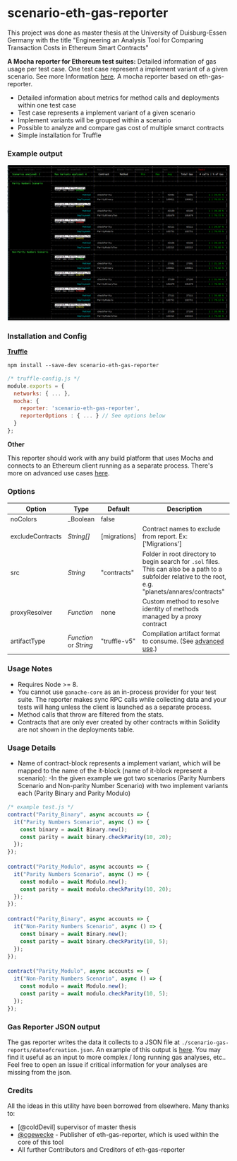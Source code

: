 # scenario-eth-gas-reporter

This project was done as master thesis at the University of Duisburg-Essen Germany with the title "Engineering an Analysis Tool for Comparing Transaction Costs in Ethereum Smart Contracts"

**A Mocha reporter for Ethereum test suites:**
Detailed information of gas usage per test case. One test case represent a implement variant of a given scenario. See more Information [here](https://github.com/cgewecke/eth-gas-reporter/blob/master/docs/advanced.md). A mocha reporter based on eth-gas-reporter.

- Detailed information about metrics for method calls and deployments within one test case
- Test case represents a implement variant of a given scenario
- Implement variants will be grouped within a scenario
- Possible to analyze and compare gas cost of multiple smarct contracts
- Simple installation for Truffle 



### Example output
![Example Output](https://github.com/nullenboom/scenario-eth-gas-reporter/blob/master/docs/exampleoutput.png)

### Installation and Config

**[Truffle](https://www.trufflesuite.com/docs)**

```
npm install --save-dev scenario-eth-gas-reporter
```

```javascript
/* truffle-config.js */
module.exports = {
  networks: { ... },
  mocha: {
    reporter: 'scenario-eth-gas-reporter',
    reporterOptions : { ... } // See options below
  }
};
```


**Other**

This reporter should work with any build platform that uses Mocha and
connects to an Ethereum client running as a separate process. There's more on advanced use cases
[here](https://github.com/cgewecke/eth-gas-reporter/blob/master/docs/advanced.md).

### Options

| Option           | Type                   | Default      | Description                                                                                                                                                |
|------------------|------------------------|--------------|------------------------------------------------------------------------------------------------------------------------------------------------------------|
| noColors         | _Boolean               | false        |                                                                                                                                                            |
| excludeContracts | _String[]_             | [migrations] | Contract names to exclude from report. Ex: ['Migrations']                                                                                                  |
| src              | _String_               | "contracts"  | Folder in root directory to begin search for `.sol` files.  This can also be a path to a subfolder relative to the root,  e.g. "planets/annares/contracts" |
| proxyResolver    | _Function_             | none         | Custom method to resolve identity of methods managed by a proxy contract                                                                                   |
| artifactType     | _Function_ or _String_ | "truffle-v5" | Compilation artifact format to consume. (See [advanced use](https://github.com/nullenboom/scenario-eth-gas-reporter/blob/master/docs/advanced.md).)        |
### Usage Notes

- Requires Node >= 8.
- You cannot use `ganache-core` as an in-process provider for your test suite. The reporter makes sync RPC calls
  while collecting data and your tests will hang unless the client is launched as a separate process.
- Method calls that throw are filtered from the stats.
- Contracts that are only ever created by other contracts within Solidity are not shown in the deployments table.

### Usage Details
- Name of contract-block represents a implement variant, which will be mapped to the name of the it-block (name of it-block represent a scenario):
-In the given example we got two scenarios (Parity Numbers Scenario and Non-parity Number Scenario) with two implement variants each (Parity Binary and Parity Modulo)
 
```javascript
/* example test.js */
contract("Parity_Binary", async accounts => {
  it("Parity Numbers Scenario", async () => {
    const binary = await Binary.new();
    const parity = await binary.checkParity(10, 20);
  });
});

contract("Parity_Modulo", async accounts => {
  it("Parity Numbers Scenario", async () => {
    const modulo = await Modulo.new();
    const parity = await modulo.checkParity(10, 20);
  });
});

contract("Parity_Binary", async accounts => {
  it("Non-Parity Numbers Scenario", async () => {
    const binary = await Binary.new();
    const parity = await binary.checkParity(10, 5);
  });
});

contract("Parity_Modulo", async accounts => {
  it("Non-Parity Numbers Scenario", async () => {
    const modulo = await Modulo.new();
    const parity = await modulo.checkParity(10, 5);
  });
});


```

### Gas Reporter JSON output

The gas reporter writes the data it collects to a JSON file at `./scenario-gas-reports/dateofcreation.json`. An example of this output is [here](https://github.com/nullenboom/scenario-eth-gas-reporter/blob/master/docs/gasReporterOutput.md).
You may find it useful as an input to more complex / long running gas analyses, etc.. Feel free to open an Issue if critical information for your analyses are missing from the json.

### Credits

All the ideas in this utility have been borrowed from elsewhere. Many thanks to:

- [@coldDevil] supervisor of master thesis
- [@cgewecke](https://github.com/cgewecke) - Publisher of eth-gas-reporter, which is used within the core of this tool
- All further Contributors and Creditors of eth-gas-reporter


